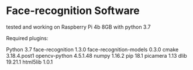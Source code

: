 # Face-recognition Software
tested and working on Raspberry Pi 4b 8GB with python 3.7


Required plugins:

Python 3.7
face-recognition 1.3.0
face-recognition-models 0.3.0
cmake 3.18.4.post1
opencv-python 4.5.1.48
numpy 1.16.2
pip 18.1
picamera 1.13
dlib 19.21.1
html5lib 1.0.1
